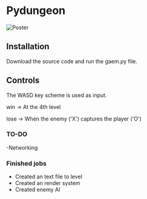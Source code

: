 # Pydungeon

![Poster](https://github.com/beppvis/PyDungeon/assets/67070783/55185449-e7da-4609-a776-e7c73628e458)



## Installation
Download the source code and run the gaem.py file.
## Controls
The WASD key scheme is used as input.

win -> At the 4th level

lose -> When the enemy ('X') captures the player ('O')


### TO-DO
-Networking

### Finished jobs
- Created an text file to level
- Created an render system
- Created enemy AI
